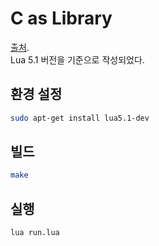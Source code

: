 # C as Library

[출처](https://blog.devgenius.io/how-to-add-your-c-library-in-lua-46fd246f0fa8).   
Lua 5.1 버전을 기준으로 작성되었다.

## 환경 설정

```bash
sudo apt-get install lua5.1-dev
```

## 빌드

```bash
make
```

## 실행

```bash
lua run.lua
```
